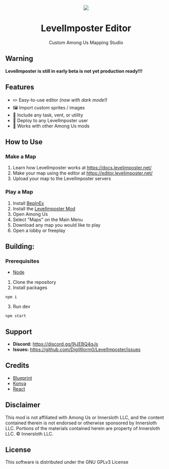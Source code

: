 <p align="center">
  <img align="center" src="https://i.imgur.com/EfeQJh4.png">
  <h1 align="center">LevelImposter Editor</h1>
</p>
<p align="center">
Custom Among Us Mapping Studio
</p>

## Warning
**LevelImposter is still in early beta is not yet production ready!!!**

## Features
- ✏️ Easy-to-use editor *(now with dark mode!)*
- 🖼️ Import custom sprites / images
- 🔧 Include any task, vent, or utility
- 🚀 Deploy to any LevelImposter user
- 🤝 Works with other Among Us mods

## How to Use

### Make a Map
1. Learn how LevelImposter works at https://docs.levelimposter.net/
2. Make your map using the editor at https://editor.levelimposter.net/
3. Upload your map to the LevelImposter servers

### Play a Map
1. Install [BepInEx](https://docs.reactor.gg/quick_start/install_bepinex)
2. Install the [LevelImposter Mod](https://github.com/DigiWorm0/LevelImposter/releases)
3. Open Among Us
4. Select "Maps" on the Main Menu
5. Download any map you would like to play
6. Open a lobby or freeplay

## Building:

### Prerequisites
- [Node](https://nodejs.org/en/)

1. Clone the repository
2. Install packages
```
npm i
```

3. Run dev
```
npm start
```

## Support
- **Discord:** https://discord.gg/9jJEBQ4qJs
- **Issues:** https://github.com/DigiWorm0/LevelImposter/issues

## Credits
- [Blueprint](https://blueprintjs.com/)
- [Konva](https://konvajs.org/)
- [React](https://reactjs.org/)


## Disclaimer
This mod is not affiliated with Among Us or Innersloth LLC, and the content contained therein is not endorsed or otherwise sponsored by Innersloth LLC. Portions of the materials contained herein are property of Innersloth LLC. © Innersloth LLC.

## License
This software is distributed under the GNU GPLv3 License
